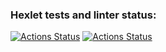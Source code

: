 ### Hexlet tests and linter status:
[![Actions Status](https://github.com/AAO2014/devops-for-programmers-project-lvl1/workflows/hexlet-check/badge.svg)](https://github.com/AAO2014/devops-for-programmers-project-lvl1/actions)
[![Actions Status](https://github.com/AAO2014/devops-for-programmers-project-lvl1/workflows/push/badge.svg)](https://github.com/AAO2014/devops-for-programmers-project-lvl1/actions)
